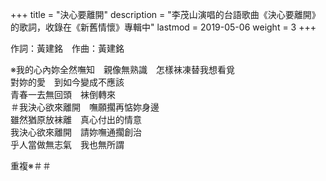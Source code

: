 +++
title = "決心要離開"
description = "李茂山演唱的台語歌曲《決心要離開》的歌詞，收錄在《新舊情懷》專輯中"
lastmod = 2019-05-06
weight = 3
+++

作詞：黃建銘　作曲：黃建銘

※我的心內妳全然嘸知　親像無熟識　怎樣袜凍替我想看覓  
對妳的愛　到如今變成不應該  
青春一去無回頭　袜倒轉來  
＃我決心欲來離開　嘸願擱再惦妳身邊  
雖然猶原放袜離　真心付出的情意  
我決心欲來離開　請妳嘸通擱創治  
乎人當做無志氣　我也無所謂  

重複※＃＃


